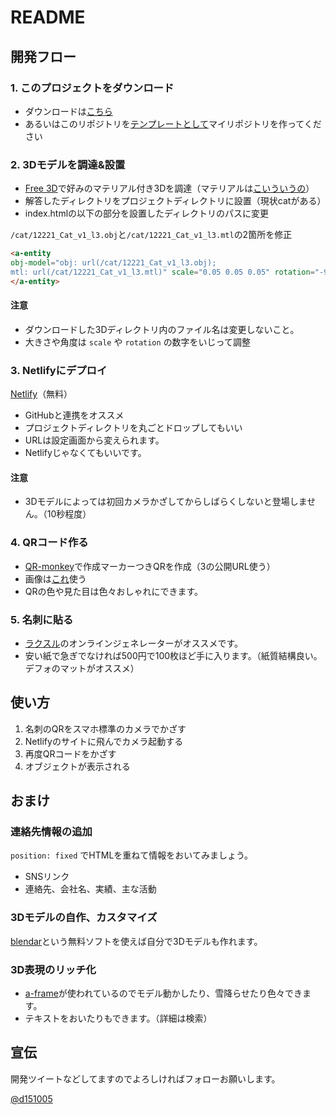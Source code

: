 # README

## 開発フロー

### 1. このプロジェクトをダウンロード

- ダウンロードは[こちら](https://github.com/deerboy/ar-template/archive/master.zip)
- あるいはこのリポジトリを[テンプレートとして](https://github.com/deerboy/ar-template/generate)マイリポジトリを作ってください

### 2. 3Dモデルを調達&設置

- [Free 3D](https://free3d.com/ja/)で好みのマテリアル付き3Dを調達（マテリアルは[こいういうの](https://github.com/deerboy/ar-template/blob/master/cat/Cat_bump.jpg?raw=true)）
- 解答したディレクトリをプロジェクトディレクトリに設置（現状catがある）
- index.htmlの以下の部分を設置したディレクトリのパスに変更

`/cat/12221_Cat_v1_l3.obj`と`/cat/12221_Cat_v1_l3.mtl`の2箇所を修正

```html
<a-entity 
obj-model="obj: url(/cat/12221_Cat_v1_l3.obj); 
mtl: url(/cat/12221_Cat_v1_l3.mtl)" scale="0.05 0.05 0.05" rotation="-90 0 0">
</a-entity>
```

#### 注意

- ダウンロードした3Dディレクトリ内のファイル名は変更しないこと。
- 大きさや角度は `scale` や `rotation` の数字をいじって調整

### 3. Netlifyにデプロイ

[Netlify](https://app.netlify.com/teams/deerboy/sites)（無料）

- GitHubと連携をオススメ
- プロジェクトディレクトリを丸ごとドロップしてもいい
- URLは設定画面から変えられます。
- Netlifyじゃなくてもいいです。

#### 注意

- 3Dモデルによっては初回カメラかざしてからしばらくしないと登場しません。（10秒程度）

### 4. QRコード作る

- [QR-monkey](https://www.qrcode-monkey.com/)で作成マーカーつきQRを作成（3の公開URL使う）
- 画像は[これ](https://github.com/deerboy/ar-template/blob/master/code.png?raw=true)使う
- QRの色や見た目は色々おしゃれにできます。

### 5. 名刺に貼る

- [ラクスル](https://raksul.com/online-design/business_card/?sample_design=)のオンラインジェネレーターがオススメです。
- 安い紙で急ぎでなければ500円で100枚ほど手に入ります。（紙質結構良い。デフォのマットがオススメ）

## 使い方

1. 名刺のQRをスマホ標準のカメラでかざす
2. Netlifyのサイトに飛んでカメラ起動する
3. 再度QRコードをかざす
4. オブジェクトが表示される

## おまけ

### 連絡先情報の追加

`position: fixed` でHTMLを重ねて情報をおいてみましょう。

- SNSリンク
- 連絡先、会社名、実績、主な活動

### 3Dモデルの自作、カスタマイズ

[blendar](https://www.blender.org/)という無料ソフトを使えば自分で3Dモデルも作れます。

### 3D表現のリッチ化

- [a-frame](https://aframe.io/)が使われているのでモデル動かしたり、雪降らせたり色々できます。
- テキストをおいたりもできます。（詳細は検索）

## 宣伝

開発ツイートなどしてますのでよろしければフォローお願いします。

[@d151005](https://twitter.com/d151005)
